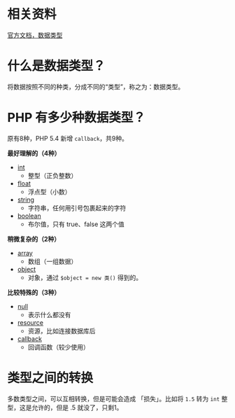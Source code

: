 # 相关资料

[官方文档，数据类型](https://www.php.net/manual/zh/language.types.php)

# 什么是数据类型？

将数据按照不同的种类，分成不同的“类型”，称之为：数据类型。

# PHP 有多少种数据类型？

原有8种，PHP 5.4 新增 `callback`，共9种。

**最好理解的（4种）**

- [int](types/int.md)
  - 整型（正负整数）
- [float](types/float.md)
  - 浮点型（小数）
- [string](types/string.md)
  - 字符串，任何用引号包裹起来的字符
- [boolean](types/boolean.md)
  - 布尔值，只有 true、false 这两个值

**稍微复杂的（2种）**

- [array](types/array.md)
  - 数组（一组数据）
- [object](types/object.md)
  - 对象，通过 `$object = new 类()` 得到的。

**比较特殊的（3种）**

- [null](types/null.md)
  - 表示什么都没有
- [resource](types/resource.md)
  - 资源，比如连接数据库后
- [callback](types/callback.md)
  - 回调函数（较少使用）

# 类型之间的转换

多数类型之间，可以互相转换，但是可能会造成 「损失」。比如将 `1.5` 转为 `int` 整型，这是允许的，但是 .5 就没了，只剩1。